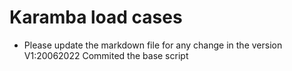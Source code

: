 # Karamba load cases
* Please update the markdown file for any change in the version 
V1:20062022 Commited the base script

